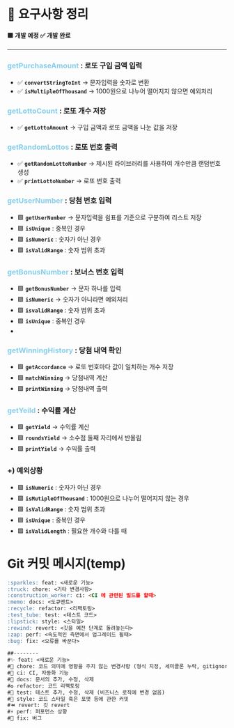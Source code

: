# 📒 요구사항 정리

#### 🟩 개발 예정 ✅ 개발 완료

---

### <span style = "color:skyblue" >getPurchaseAmount</span> : 로또 구입 금액 입력
- ✅ **`convertStringToInt`** → 문자입력을 숫자로 변환 
- ✅ **`isMultipleOfThousand`** → 1000원으로 나누어 떨어지지 않으면 예외처리

### <span style = "color:skyblue" >getLottoCount</span> : 로또 개수 저장
- ✅ **`getLottoAmount`** → 구입 금액과 로또 금액을 나눈 값을 저장

### <span style = "color:skyblue" >getRandomLottos</span> : 로또 번호 출력
- ✅ **`getRandomLottoNumber`** → 제시된 라이브러리를 사용하여 개수만큼 랜덤번호 생성
- ✅ **`printLottoNumber`** → 로또 번호 출력

### <span style = "color:skyblue" >getUserNumber</span> : 당첨 번호 입력
- 🟩 **`getUserNumber`** → 문자입력을 쉼표를 기준으로 구분하여 리스트 저장
- 🟩 **`isUnique`** : 중복인 경우
- 🟩 **`isNumeric`** : 숫자가 아닌 경우
- 🟩 **`isValidRange`** : 숫자 범위 초과

### <span style = "color:skyblue" >getBonusNumber</span> : 보너스 번호 입력
- 🟩 **`getBonusNumber`** → 문자 하나를 입력
- 🟩 **`isNumeric`** → 숫자가 아니라면 예외처리
- 🟩 **`isvalidRange`** : 숫자 범위 초과
- 🟩 **`isUnique`** : 중복인 경우
- 
### <span style = "color:skyblue" >getWinningHistory</span> : 당첨 내역 확인
- 🟩 **`getAccordance`** → 로또 번호마다 값이 일치하는 개수 저장
- 🟩 **`matchWinning`** → 당첨내역 계산
- 🟩 **`printWinning`** → 당첨내역 출력

### <span style = "color:skyblue" >getYeild</span> : 수익률 계산
- 🟩 **`getYield`** → 수익률 계산
- 🟩 **`roundsYield`** → 소수점 둘째 자리에서 반올림
- 🟩 **`printYield`** → 수익률 출력

### +) 예외상황
- 🟩 **`isNumeric`** : 숫자가 아닌 경우
- 🟩 **`isMutipleOfThousand`** : 1000원으로 나누어 떨어지지 않는 경우
- 🟩 **`isValidRange`** : 숫자 범위 초과
- 🟩 **`isUnique`** : 중복인 경우
- 🟩 **`isValidLength`** : 필요한 개수와 다를 때

# Git 커밋 메시지(temp)
```markdown
:sparkles: feat: <새로운 기능>
:truck: chore: <기타 변경사항>
:construction_worker: ci: <CI 에 관련된 빌드를 할때>
:memo: docs: <도큐멘트> 
:recycle: refactor: <리팩토링>
:test_tube: test: <테스트 코드>
:lipstick: style: <스타일>
:rewind: revert: <깃을 예전 단계로 돌려놓는다>
:zap: perf: <속도적인 측면에서 업그레이드 될때>
:bug: fix: <오류를 바꾼다>

##-------- 
#✨ feat: <새로운 기능>
#🚚 chore: 코드 의미에 영향을 주지 않는 변경사항 (형식 지정, 세미콜론 누락, gitignore 등)
#👷 ci: CI, 자동화 기능
#📝 docs: 문서의 추가, 수정, 삭제
#♻️ refactor: 코드 리팩토링
#🧪 test: 테스트 추가, 수정, 삭제 (비즈니스 로직에 변경 없음)
#💄 style: 코드 스타일 혹은 포맷 등에 관한 커밋
#⏪ revert: 깃 revert
#⚡️ perf: 퍼포먼스 상향
#🐛 fix: 버그
```
